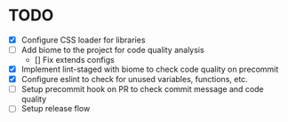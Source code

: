 # TODO
- [x] Configure CSS loader for libraries
- [ ] Add biome to the project for code quality analysis
  - []  Fix extends configs
- [x] Implement lint-staged with biome to check code quality on precommit
- [x] Configure eslint to check for unused variables, functions, etc.
- [ ] Setup precommit hook on PR to check commit message and code quality
- [ ] Setup release flow